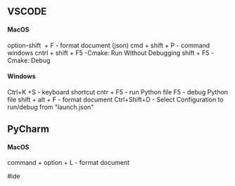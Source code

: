 
## VSCODE

#### MacOS
option-shift  + F  - format document (json)
cmd + shift + P - command windows
cntrl + shift + F5 -Cmake: Run Without Debugging
shift + F5 -Cmake: Debug
 
#### Windows
Ctrl+K +S - keyboard shortcut
cntr + F5 - run Python file
F5 - debug Python file
shift + alt + F - format document
Ctrl+Shift+D - Select Configuration to run/debug from "launch.json"

## PyCharm
#### MacOS
command + option + L  - format document




#ide

